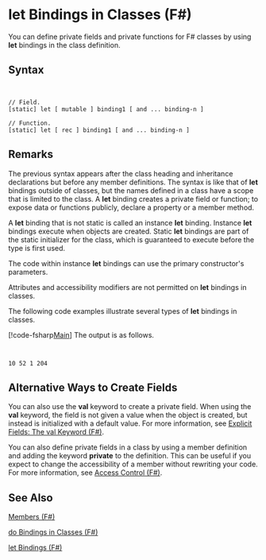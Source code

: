 # let Bindings in Classes (F#)

You can define private fields and private functions for F# classes by using **let** bindings in the class definition.


## Syntax


```


// Field.
[static] let [ mutable ] binding1 [ and ... binding-n ]

// Function.
[static] let [ rec ] binding1 [ and ... binding-n ]

```



## Remarks
The previous syntax appears after the class heading and inheritance declarations but before any member definitions. The syntax is like that of **let** bindings outside of classes, but the names defined in a class have a scope that is limited to the class. A **let** binding creates a private field or function; to expose data or functions publicly, declare a property or a member method.

A **let** binding that is not static is called an instance **let** binding. Instance **let** bindings execute when objects are created. Static **let** bindings are part of the static initializer for the class, which is guaranteed to execute before the type is first used.

The code within instance **let** bindings can use the primary constructor's parameters.

Attributes and accessibility modifiers are not permitted on **let** bindings in classes.

The following code examples illustrate several types of **let** bindings in classes.

[!code-fsharp[Main](snippets/fslangref1/snippet3001.fs)]
    The output is as follows.



```


10 52 1 204

```



## Alternative Ways to Create Fields
You can also use the **val** keyword to create a private field. When using the **val** keyword, the field is not given a value when the object is created, but instead is initialized with a default value. For more information, see [Explicit Fields: The val Keyword &#40;F&#35;&#41;](Explicit-Fields---The-val-Keyword-%28FSharp%29.md).

You can also define private fields in a class by using a member definition and adding the keyword **private** to the definition. This can be useful if you expect to change the accessibility of a member without rewriting your code. For more information, see [Access Control &#40;F&#35;&#41;](Access-Control-%28FSharp%29.md).


## See Also
[Members &#40;F&#35;&#41;](Members-%28FSharp%29.md)

[do Bindings in Classes &#40;F&#35;&#41;](do-Bindings-in-Classes-%28FSharp%29.md)

[let Bindings &#40;F&#35;&#41;](let-Bindings-%28FSharp%29.md)

